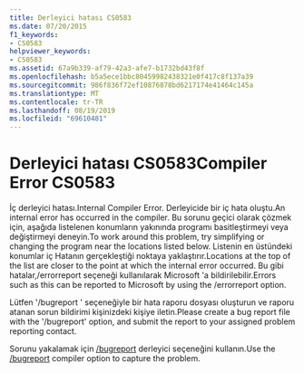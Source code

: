 ```yaml
---
title: Derleyici hatası CS0583
ms.date: 07/20/2015
f1_keywords:
- CS0583
helpviewer_keywords:
- CS0583
ms.assetid: 67a9b339-af79-42a3-afe7-b1732bd43f8f
ms.openlocfilehash: b5a5ece1bbc80459982438321e0f417c8f137a39
ms.sourcegitcommit: 986f836f72ef10876878bd6217174e41464c145a
ms.translationtype: MT
ms.contentlocale: tr-TR
ms.lasthandoff: 08/19/2019
ms.locfileid: "69610481"
---
```

# <a name="compiler-error-cs0583"></a><span data-ttu-id="71a02-102">Derleyici hatası CS0583</span><span class="sxs-lookup"><span data-stu-id="71a02-102">Compiler Error CS0583</span></span>
<span data-ttu-id="71a02-103">İç derleyici hatası.</span><span class="sxs-lookup"><span data-stu-id="71a02-103">Internal Compiler Error.</span></span> <span data-ttu-id="71a02-104">Derleyicide bir iç hata oluştu.</span><span class="sxs-lookup"><span data-stu-id="71a02-104">An internal error has occurred in the compiler.</span></span> <span data-ttu-id="71a02-105">Bu sorunu geçici olarak çözmek için, aşağıda listelenen konumların yakınında programı basitleştirmeyi veya değiştirmeyi deneyin.</span><span class="sxs-lookup"><span data-stu-id="71a02-105">To work around this problem, try simplifying or changing the program near the locations listed below.</span></span> <span data-ttu-id="71a02-106">Listenin en üstündeki konumlar iç Hatanın gerçekleştiği noktaya yaklaştırır.</span><span class="sxs-lookup"><span data-stu-id="71a02-106">Locations at the top of the list are closer to the point at which the internal error occurred.</span></span> <span data-ttu-id="71a02-107">Bu gibi hatalar,/errorreport seçeneği kullanılarak Microsoft 'a bildirilebilir.</span><span class="sxs-lookup"><span data-stu-id="71a02-107">Errors such as this can be reported to Microsoft by using the /errorreport option.</span></span>  
  
 <span data-ttu-id="71a02-108">Lütfen '/bugreport ' seçeneğiyle bir hata raporu dosyası oluşturun ve raporu atanan sorun bildirimi kişinizdeki kişiye iletin.</span><span class="sxs-lookup"><span data-stu-id="71a02-108">Please create a bug report file with the '/bugreport' option, and submit the report to your assigned problem reporting contact.</span></span>  
  
 <span data-ttu-id="71a02-109">Sorunu yakalamak için [/bugreport](../language-reference/compiler-options/bugreport-compiler-option.md) derleyici seçeneğini kullanın.</span><span class="sxs-lookup"><span data-stu-id="71a02-109">Use the [/bugreport](../language-reference/compiler-options/bugreport-compiler-option.md) compiler option to capture the problem.</span></span>
